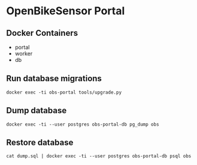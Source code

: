 # OpenBikeSensor Portal

## Docker Containers
* portal
* worker
* db


## Run database migrations

```
docker exec -ti obs-portal tools/upgrade.py
```

## Dump database

```
docker exec -ti --user postgres obs-portal-db pg_dump obs
```

## Restore database

```
cat dump.sql | docker exec -ti --user postgres obs-portal-db psql obs
```

